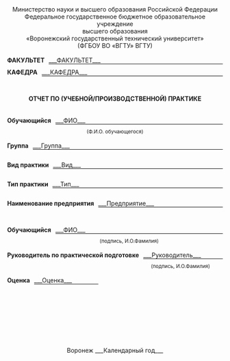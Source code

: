 <style>
  .line-container {
    display: flex;
    align-items: baseline;
    width: 100%;
    margin-bottom: 10px;
  }
  .label {
    white-space: nowrap;
  }
  .line {
    flex: 1;
    border-bottom: 1px solid black;
    margin-left: 10px;
  }
  .fixed-line {
    border-bottom: 1px solid black;
    display: inline-block;
    width: 150px;
    margin-left: 10px;
  }
  .signature {
    margin-right: 0;
    text-align: right;
    display: inline-block;
    width: calc(100% - 150px);
  }
  .signature-right {
    margin-right: 2;
    text-align: right;
    display: inline-block;
    width: calc(100% - 30px);
  }
</style>

<div style="width: 100%;">
<center>
Министерство науки и высшего образования Российской Федерации <br>
Федеральное государственное бюджетное образовательное учреждение<br>
высшего образования <br>
«Воронежский государственный технический университет» <br>
(ФГБОУ ВО «ВГТУ» ВГТУ)
</center>
<br>

<div class="line-container">
  <span class="label"><strong>ФАКУЛЬТЕТ</strong></span>
  <span class="line">___ФАКУЛЬТЕТ___</span>
</div>

<div class="line-container">
  <span class="label"><strong>КАФЕДРА</strong></span>
  <span class="line">___КАФЕДРА___</span>
</div>
<br>
<br>

<center>
<strong>ОТЧЕТ ПО (УЧЕБНОЙ/ПРОИЗВОДСТВЕННОЙ) ПРАКТИКЕ</strong>
</center>
<br>
<br>
<div class="line-container">
  <span class="label"><strong>Обучающийся</strong></span>
  <span class="line">___ФИО___</span>
</div>
<small><center>(Ф.И.О. обучающегося)</center></small>
<br>

<div class="line-container">
  <span class="label"><strong>Группа</strong></span>
  <span class="line">___Группа___</span>
</div>
<br>

<div class="line-container">
  <span class="label"><strong>Вид практики</strong></span>
  <span class="line">___Вид___</span>
</div>
<br>

<div class="line-container">
  <span class="label"><strong>Тип практики</strong></span>
  <span class="line">___Тип___</span>
</div>
<br>

<div class="line-container">
  <span class="label"><strong>Наименование предприятия</strong></span>
  <span class="line">___Предприятие___</span>
</div>
<br>
<br>

<div class="line-container">
  <span class="label"><strong>Обучающийся</strong></span>
  <span class="line">___ФИО___</span>
</div>
<small class="signature">(подпись, И.О.Фамилия)</small>
<br>
<br>
<div class="line-container">
  <span class="label"><strong>Руководитель по практической подготовке</strong></span>
  <span class="line">___Руководитель___</span>
</div>
<small class="signature-right" >(подпись, И.О.Фамилия)</small>
<br>
<br>

<div class="line-container">
  <span class="label"><strong>Оценка</strong></span>
  <span class="fixed-line">___Оценка___</span>
</div>
<br>
<br>
<br>
<br>
<br>
<br>
<br>
<br>

<center>
Воронеж <span>___Календарный год___</span>
</center>

</div>
